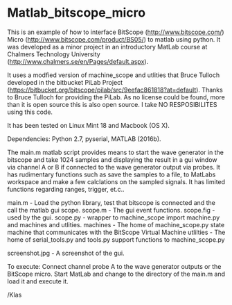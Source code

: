 # Matlab_bitscope_micro
This is an example of how to interface BitScope (http://www.bitscope.com/) Micro (http://www.bitscope.com/product/BS05/)
to matlab using python. It was developed as a minor project in an introductory MatLab course at Chalmers Technology University (http://www.chalmers.se/en/Pages/default.aspx).

It uses a modfied version of machine_scope and utlities that Bruce Tulloch developed
in the bitbucket PiLab Project (https://bitbucket.org/bitscope/pilab/src/9eefac861818?at=default).
Thanks to Bruce Tulloch for providing the PiLab. As no license could be found, more than it is open source this is 
also open source. I take NO RESPOSIBILITES using this code.

It has been tested on Linux Mint 18 and Macbook (OS X). 

Dependencies: Python 2.7, pyserial, MATLAB (2016b).

The main.m matlab script provides means to start the wave generator in the bitscope and take 1024 samples and displaying the result in a gui window via channel A or B if connected to the wave generator output via probes. It has rudimentary functions such as save the samples to a file, to MatLabs workspace and make a few calclations on the sampled signals. It has limited functions regarding ranges, trigger, et.c..

main.m - Load the python library, test that bitscope is connected and the call the matlab gui scope.
scope.m - The gui event functions.
scope.fig - used by the gui.
scope.py - wrapper to machine_scope import machine.py and machines and utlities.
machines - The home of machine_scope.py state machine that communicates with the BitScope Virtual Machine
utlilties - The home of serial_tools.py and tools.py support functions to machine_scope.py

screenshot.jpg - A screenshot of the gui.

To execute:
Connect  channel probe A to the wave generator outputs or the BitScope micro.
Start MatLab and change to the directory of the main.m and load it and execute it.

/Klas


